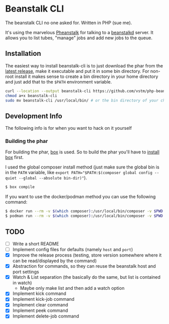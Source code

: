 # Beanstalk CLI

The beanstalk CLI no one asked for. Written in PHP (sue me).

It's using the marvelous [Pheanstalk](https://github.com/pheanstalk/pheanstalk) for talking to a [beanstalkd](https://github.com/beanstalkd/beanstalkd) server. It allows you to list tubes, "manage" jobs and add new jobs to the queue.

## Installation

The easiest way to install beanstalk-cli is to just download the phar from the [latest release](https://github.com/vstm/php-beanstalk-cli/releases/latest), make it executable and put it in some bin directory. For non-root install it makes sense to create a bin directory in your home directory and just add that to the `$PATH` environment variable.

```bash
curl --location --output beanstalk-cli https://github.com/vstm/php-beanstalk-cli/releases/latest/download/beanstalk-cli.phar
chmod a+x beanstalk-cli
sudo mv beanstalk-cli /usr/local/bin/ # or the bin directory of your choice
```

## Development Info

The following info is for when you want to hack on it yourself

### Building the phar

For building the phar, [box](https://box-project.github.io/box/) is used. So to build the phar you'll have to [install box](https://box-project.github.io/box/installation/#installation) first. 

I used the global composer install method (just make sure the global bin is in the `PATH` variable, like `export PATH="$PATH:$(composer global config --quiet --global --absolute bin-dir)"`).

```bash
$ box compile
```

If you want to use the docker/podman method you can use the following command:

```bash
$ docker run --rm -v $(which composer):/usr/local/bin/composer -v $PWD:$PWD -w $PWD -ti docker.io/boxproject/box compile
$ podman run --rm -v $(which composer):/usr/local/bin/composer -v $PWD:$PWD -w $PWD -ti docker.io/boxproject/box compile
```

## TODO

- [ ] Write a short README
- [ ] Implement config files for defaults (namely `host` and `port`)
- [x] Improve the release process (testing, store version somewhere where it can be read/displayed by the command)
- [x] Abstraction for commands, so they can reuse the beanstalk host and port settings
- [x] Watch & List separation (the basically do the same, but list is contained in watch)
    - Maybe only make list and then add a watch option
- [x] Implement kick command
- [x] Implement kick-job command
- [x] Implement clear command
- [x] Implement peek command
- [x] Implement delete-job command
